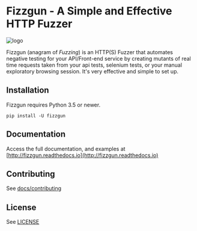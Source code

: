 # Fizzgun - A Simple and Effective HTTP Fuzzer

![logo](docs/img/logo.png)

Fizzgun (anagram of *Fuzzing*) is an HTTP(S) Fuzzer that automates negative testing for your API/Front-end service by
creating mutants of real time requests taken from your api tests, selenium tests, or your manual exploratory browsing
session. It's very effective and simple to set up.

## Installation

Fizzgun requires Python 3.5 or newer.

`pip install -U fizzgun`


## Documentation

Access the full documentation, and examples at [http://fizzgun.readthedocs.io](http://fizzgun.readthedocs.io)

## Contributing

See [docs/contributing](wiki/contributing.md)

## License

See [LICENSE](LICENSE)
